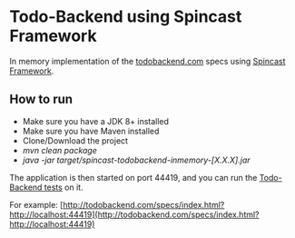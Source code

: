 # Todo-Backend using Spincast Framework #
In memory implementation of the [todobackend.com](http://todobackend.com) specs using [Spincast Framework](https://www.spincast.org/).

## How to run ##

- Make sure you have a JDK 8+ installed
- Make sure you have Maven installed
- Clone/Download the project
- *mvn clean package*
- *java -jar target/spincast-todobackend-inmemory-[X.X.X].jar*

The application is then started on port 44419, and you can run the [Todo-Backend tests](http://todobackend.com/specs/index.html) on it.

For example: [http://todobackend.com/specs/index.html?http://localhost:44419](http://todobackend.com/specs/index.html?http://localhost:44419)
